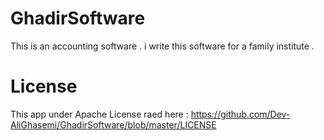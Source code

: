 # GhadirSoftware
This is an accounting software . i write this software for a family institute .
# License
This app under Apache License raed here : https://github.com/Dev-AliGhasemi/GhadirSoftware/blob/master/LICENSE
